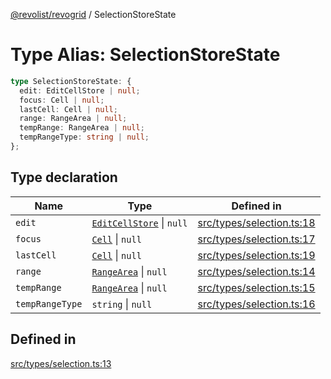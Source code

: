 [@revolist/revogrid](README.md) / SelectionStoreState

# Type Alias: SelectionStoreState

```ts
type SelectionStoreState: {
  edit: EditCellStore | null;
  focus: Cell | null;
  lastCell: Cell | null;
  range: RangeArea | null;
  tempRange: RangeArea | null;
  tempRangeType: string | null;
};
```

## Type declaration

| Name | Type | Defined in |
| ------ | ------ | ------ |
| `edit` | [`EditCellStore`](Interface.EditCellStore.md) \| `null` | [src/types/selection.ts:18](https://github.com/revolist/revogrid/blob/41a50f3812b438de1179c5db15e284c71422e9de/src/types/selection.ts#L18) |
| `focus` | [`Cell`](Interface.Cell.md) \| `null` | [src/types/selection.ts:17](https://github.com/revolist/revogrid/blob/41a50f3812b438de1179c5db15e284c71422e9de/src/types/selection.ts#L17) |
| `lastCell` | [`Cell`](Interface.Cell.md) \| `null` | [src/types/selection.ts:19](https://github.com/revolist/revogrid/blob/41a50f3812b438de1179c5db15e284c71422e9de/src/types/selection.ts#L19) |
| `range` | [`RangeArea`](TypeAlias.RangeArea.md) \| `null` | [src/types/selection.ts:14](https://github.com/revolist/revogrid/blob/41a50f3812b438de1179c5db15e284c71422e9de/src/types/selection.ts#L14) |
| `tempRange` | [`RangeArea`](TypeAlias.RangeArea.md) \| `null` | [src/types/selection.ts:15](https://github.com/revolist/revogrid/blob/41a50f3812b438de1179c5db15e284c71422e9de/src/types/selection.ts#L15) |
| `tempRangeType` | `string` \| `null` | [src/types/selection.ts:16](https://github.com/revolist/revogrid/blob/41a50f3812b438de1179c5db15e284c71422e9de/src/types/selection.ts#L16) |

## Defined in

[src/types/selection.ts:13](https://github.com/revolist/revogrid/blob/41a50f3812b438de1179c5db15e284c71422e9de/src/types/selection.ts#L13)
